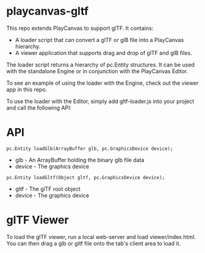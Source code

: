 # playcanvas-gltf
This repo extends PlayCanvas to support glTF. It contains:

* A loader script that can convert a glTF or glB file into a PlayCanvas hierarchy.
* A viewer application that supports drag and drop of glTF and glB files.

The loader script returns a hierarchy of pc.Entity structures. It can be used with the standalone Engine or in conjunction with the PlayCanvas Editor.

To see an example of using the loader with the Engine, check out the viewer app in this repo.

To use the loader with the Editor, simply add gltf-loader.js into your project and call the following API:

# API
```
pc.Entity loadGlb(ArrayBuffer glb, pc.GraphicsDevice device);
```
* glb - An ArrayBuffer holding the binary glb file data
* device - The graphics device

```
pc.Entity loadGltf(Object gltf, pc.GraphicsDevice device);
```
* gltf - The glTF root object
* device - The graphics device

# glTF Viewer
To load the glTF viewer, run a local web-server and load viewer/index.html. You can then drag a glb or gltf file onto the tab's client area to load it.
